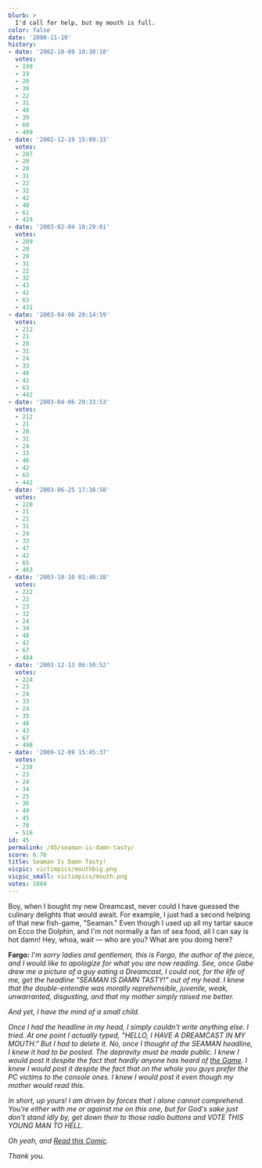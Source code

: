 ```yaml
---
blurb: >
  I'd call for help, but my mouth is full.
color: false
date: '2000-11-10'
history:
- date: '2002-10-09 10:38:10'
  votes:
  - 199
  - 19
  - 20
  - 30
  - 22
  - 31
  - 40
  - 39
  - 60
  - 409
- date: '2002-12-19 15:09:33'
  votes:
  - 207
  - 20
  - 20
  - 31
  - 22
  - 32
  - 42
  - 40
  - 61
  - 424
- date: '2003-02-04 18:29:01'
  votes:
  - 209
  - 20
  - 20
  - 31
  - 22
  - 32
  - 43
  - 42
  - 63
  - 431
- date: '2003-04-06 20:14:59'
  votes:
  - 212
  - 21
  - 20
  - 31
  - 24
  - 33
  - 46
  - 42
  - 63
  - 442
- date: '2003-04-06 20:33:53'
  votes:
  - 212
  - 21
  - 20
  - 31
  - 24
  - 33
  - 46
  - 42
  - 63
  - 442
- date: '2003-06-25 17:38:58'
  votes:
  - 220
  - 21
  - 21
  - 31
  - 24
  - 33
  - 47
  - 42
  - 65
  - 463
- date: '2003-10-10 01:40:38'
  votes:
  - 222
  - 22
  - 23
  - 32
  - 24
  - 34
  - 48
  - 42
  - 67
  - 484
- date: '2003-12-13 06:50:52'
  votes:
  - 224
  - 23
  - 24
  - 33
  - 24
  - 35
  - 48
  - 43
  - 67
  - 498
- date: '2009-12-09 15:45:37'
  votes:
  - 238
  - 23
  - 24
  - 34
  - 25
  - 36
  - 49
  - 45
  - 70
  - 516
id: 45
permalink: /45/seaman-is-damn-tasty/
score: 6.76
title: Seaman Is Damn Tasty!
vicpic: victimpics/mouthbig.png
vicpic_small: victimpics/mouth.png
votes: 1084
---
```


Boy, when I bought my new Dreamcast, never could I have guessed the
culinary delights that would await. For example, I just had a second
helping of that new fish-game, "Seaman." Even though I used up all my
tartar sauce on Ecco the Dolphin, and I'm not normally a fan of sea
food, all I can say is hot damn! Hey, whoa, wait — who are you? What
are you doing here?

**Fargo:** *I'm sorry ladies and gentlemen, this is Fargo, the author of
the piece, and I would like to apologize for what you are now reading.
See, once Gabe drew me a picture of a guy eating a Dreamcast, I could
not, for the life of me, get the headline "SEAMAN IS DAMN TASTY!" out of
my head. I knew that the double-entendre was morally reprehensible,
juvenile, weak, unwarranted, disgusting, and that my mother simply
raised me better.*

*And yet, I have the mind of a small child.*

*Once I had the headline in my head, I simply couldn't write anything
else. I tried. At one point I actually typed, "HELLO, I HAVE A DREAMCAST
IN MY MOUTH." But I had to delete it. No, once I thought of the SEAMAN
headline, I knew it had to be posted. The depravity must be made public.
I knew I would post it despite the fact that hardly anyone has heard of
[the
Game](https://web.archive.org/web/20001110000000/http://planetdreamcast.com/games/reviews/seaman/).
I knew I would post it despite the fact that on the whole you guys
prefer the PC victims to the console ones. I knew I would post it even
though my mother would read this.*

*In short, up yours! I am driven by forces that I alone cannot
comprehend. You're either with me or against me on this one, but for
God's sake just don't stand idly by, get down their to those radio
buttons and VOTE THIS YOUNG MAN TO HELL.*

*Oh yeah, and [Read this
Comic](https://web.archive.org/web/20001110000000/http://www.gamespy.com/comics/november00/angst9/).*

*Thank you.*